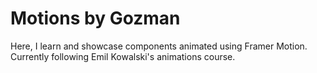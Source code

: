 # Motions by Gozman

Here, I learn and showcase components animated using Framer Motion. Currently following Emil Kowalski's animations course.
